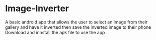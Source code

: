 # Image-Inverter
A basic android app that allows the user to select an image from their gallery and have it inverted then save the inverted image to their phone
Download and innstall the apk file to use the app
